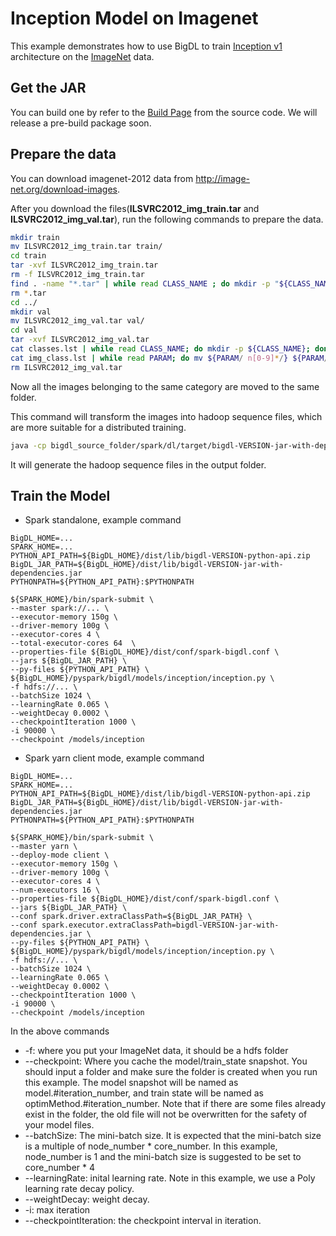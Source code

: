 # Inception Model on Imagenet
This example demonstrates how to use BigDL to train [Inception v1](https://arxiv.org/abs/1409.4842) architecture on the [ImageNet](http://image-net.org/index) data.
## Get the JAR
You can build one by refer to the
[Build Page](https://bigdl-project.github.io/master/#ScalaUserGuide/install-build-src/) from the source code. We
will release a pre-build package soon.

## Prepare the data
You can download imagenet-2012 data from <http://image-net.org/download-images>.
 
After you download the files(**ILSVRC2012_img_train.tar** and **ILSVRC2012_img_val.tar**), 
run the following commands to prepare the data.

```bash
mkdir train
mv ILSVRC2012_img_train.tar train/
cd train
tar -xvf ILSVRC2012_img_train.tar
rm -f ILSVRC2012_img_train.tar
find . -name "*.tar" | while read CLASS_NAME ; do mkdir -p "${CLASS_NAME%.tar}"; tar -xvf "${CLASS_NAME}" -C "${CLASS_NAME%.tar}"; done
rm *.tar
cd ../
mkdir val
mv ILSVRC2012_img_val.tar val/
cd val
tar -xvf ILSVRC2012_img_val.tar
cat classes.lst | while read CLASS_NAME; do mkdir -p ${CLASS_NAME}; done
cat img_class.lst | while read PARAM; do mv ${PARAM/ n[0-9]*/} ${PARAM/ILSVRC*JPEG /}; done
rm ILSVRC2012_img_val.tar
```

Now all the images belonging to the same category are moved to the same folder.

This command will transform the images into hadoop sequence files, which are 
more suitable for a distributed training.

```bash
java -cp bigdl_source_folder/spark/dl/target/bigdl-VERSION-jar-with-dependencies-and-spark.jar com.intel.analytics.bigdl.models.utils.ImageNetSeqFileGenerator -f imagenet_folder -o output_folder -p cores_number
```

It will generate the hadoop sequence files in the output folder.

## Train the Model
* Spark standalone, example command
```
BigDL_HOME=...
SPARK_HOME=...
PYTHON_API_PATH=${BigDL_HOME}/dist/lib/bigdl-VERSION-python-api.zip
BigDL_JAR_PATH=${BigDL_HOME}/dist/lib/bigdl-VERSION-jar-with-dependencies.jar
PYTHONPATH=${PYTHON_API_PATH}:$PYTHONPATH

${SPARK_HOME}/bin/spark-submit \
--master spark://... \
--executor-memory 150g \
--driver-memory 100g \
--executor-cores 4 \
--total-executor-cores 64  \
--properties-file ${BigDL_HOME}/dist/conf/spark-bigdl.conf \
--jars ${BigDL_JAR_PATH} \
--py-files ${PYTHON_API_PATH} \
${BigDL_HOME}/pyspark/bigdl/models/inception/inception.py \
-f hdfs://... \
--batchSize 1024 \
--learningRate 0.065 \
--weightDecay 0.0002 \
--checkpointIteration 1000 \
-i 90000 \
--checkpoint /models/inception
```
* Spark yarn client mode, example command
```
BigDL_HOME=...
SPARK_HOME=...
PYTHON_API_PATH=${BigDL_HOME}/dist/lib/bigdl-VERSION-python-api.zip
BigDL_JAR_PATH=${BigDL_HOME}/dist/lib/bigdl-VERSION-jar-with-dependencies.jar
PYTHONPATH=${PYTHON_API_PATH}:$PYTHONPATH

${SPARK_HOME}/bin/spark-submit \
--master yarn \
--deploy-mode client \
--executor-memory 150g \
--driver-memory 100g \
--executor-cores 4 \
--num-executors 16 \
--properties-file ${BigDL_HOME}/dist/conf/spark-bigdl.conf \
--jars ${BigDL_JAR_PATH} \
--conf spark.driver.extraClassPath=${BigDL_JAR_PATH} \
--conf spark.executor.extraClassPath=bigdl-VERSION-jar-with-dependencies.jar \
--py-files ${PYTHON_API_PATH} \
${BigDL_HOME}/pyspark/bigdl/models/inception/inception.py \
-f hdfs://... \
--batchSize 1024 \
--learningRate 0.065 \
--weightDecay 0.0002 \
--checkpointIteration 1000 \
-i 90000 \
--checkpoint /models/inception

```

In the above commands
* -f: where you put your ImageNet data, it should be a hdfs folder
* --checkpoint: Where you cache the model/train_state snapshot. You should input a folder and
make sure the folder is created when you run this example. The model snapshot will be named as
model.#iteration_number, and train state will be named as optimMethod.#iteration_number. Note that if
there are some files already exist in the folder, the old file will not be overwritten for the
safety of your model files.
* --batchSize: The mini-batch size. It is expected that the mini-batch size is a multiple of node_number *
core_number. In this example, node_number is 1 and the mini-batch size is suggested to be set to core_number * 4
* --learningRate: inital learning rate. Note in this example, we use a Poly learning rate decay
policy.
* --weightDecay: weight decay.
* -i: max iteration
* --checkpointIteration: the checkpoint interval in iteration.